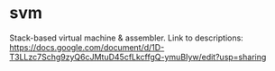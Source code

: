 # svm
Stack-based virtual machine &amp; assembler.
Link to descriptions:
https://docs.google.com/document/d/1D-T3LLzc7Schg9zyQ6cJMtuD45cfLkcffgQ-ymuBIyw/edit?usp=sharing
